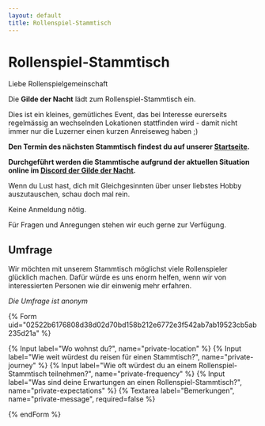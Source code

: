 ```yaml
---
layout: default
title: Rollenspiel-Stammtisch
---
```


# Rollenspiel-Stammtisch

Liebe Rollenspielgemeinschaft

Die **Gilde der Nacht** lädt zum Rollenspiel-Stammtisch ein.

Dies ist ein kleines, gemütliches Event, das bei Interesse eurerseits regelmässig an wechselnden Lokationen stattfinden wird - damit nicht immer nur die Luzerner einen kurzen Anreiseweg haben ;)

**Den Termin des nächsten Stammtisch findest du auf unserer [Startseite](/).**

**Durchgeführt werden die Stammtische aufgrund der aktuellen Situation online im [Discord der Gilde der Nacht](https://discord.gg/G7mkTTB).**

Wenn du Lust hast, dich mit Gleichgesinnten über unser liebstes Hobby auszutauschen, schau doch mal rein.

Keine Anmeldung nötig.

Für Fragen und Anregungen stehen wir euch gerne zur Verfügung.

## Umfrage

Wir möchten mit unserem Stammtisch möglichst viele Rollenspieler glücklich machen. Dafür würde es uns enorm helfen, wenn wir von interessierten Personen wie dir einwenig mehr erfahren.

_Die Umfrage ist anonym_

{% Form uid="02522b6176808d38d02d70bd158b212e6772e3f542ab7ab19523cb5ab235d21a" %}

{% Input label="Wo wohnst du?", name="private-location" %}
{% Input label="Wie weit würdest du reisen für einen Stammtisch?", name="private-journey" %}
{% Input label="Wie oft würdest du an einem Rollenspiel-Stammtisch teilnehmen?", name="private-frequency" %}
{% Input label="Was sind deine Erwartungen an einen Rollenspiel-Stammtisch?", name="private-expectations" %}
{% Textarea label="Bemerkungen", name="private-message", required=false %}

{% endForm %}
